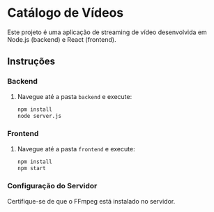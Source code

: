 
# Catálogo de Vídeos

Este projeto é uma aplicação de streaming de vídeo desenvolvida em Node.js (backend) e React (frontend).

## Instruções

### Backend
1. Navegue até a pasta `backend` e execute:
   ```bash
   npm install
   node server.js
   ```

### Frontend
1. Navegue até a pasta `frontend` e execute:
   ```bash
   npm install
   npm start
   ```

### Configuração do Servidor
Certifique-se de que o FFmpeg está instalado no servidor.
        